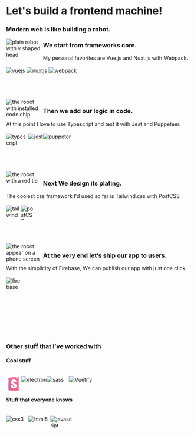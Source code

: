 <h1 align="left">Let's build a frontend machine!</h1>
<h3>Modern web is like building a robot.</h3>
<p>
 <img align="left" src="https://i.ibb.co/QFP2y8B/framework.png" alt="plain robot with v shaped head" width="100" />
 <h3 align="left">We start from frameworks core.</h3>
 My personal favorites are Vue.js and Nuxt.js with Webpack.
 <br />
 <br />
 <a href="https://vuejs.org/">
  <img src="https://devicons.github.io/devicon/devicon.git/icons/vuejs/vuejs-original-wordmark.svg" alt="vuejs" width="60" height="40" />
 </a>
 <a href="https://nuxtjs.org/">
  <img src="https://www.vectorlogo.zone/logos/nuxtjs/nuxtjs-icon.svg" alt="nuxtjs" width="60" height="40" />
 </a>
 <a href="https://webpack.js.org/">
  <img src="https://devicons.github.io/devicon/devicon.git/icons/webpack/webpack-original.svg" alt="webpack" width="60" height="40" />
 </a>
 <br />
 <br />
 <br />
 <br />
 <br />
 <img align="left" src="https://i.ibb.co/ZXdckT3/code.png" alt="the robot with installed code chip" width="100" />
 <h3 align="left">Then we add our logic in code.</h3>
 At this point I love to use Typescript and test it with Jest and Puppeteer.
 <br />
 <br />
 <a href="https://www.typescriptlang.org/">
  <img src="https://devicons.github.io/devicon/devicon.git/icons/typescript/typescript-original.svg" alt="typescript" width="60" height="40" align="left" />
 </a>
 <a href="https://jestjs.io/">
  <img src="https://www.vectorlogo.zone/logos/jestjsio/jestjsio-icon.svg" alt="jest" height="40"  align="left" />
 </a>
 <a href="https://pptr.dev/">
  <img src="https://user-images.githubusercontent.com/10379601/29446482-04f7036a-841f-11e7-9872-91d1fc2ea683.png" alt="puppeter" height="40"  align="left" />
 </a>
 <br />
 <br />
 <br />
 <br />
 <br />
 <br />
 <img align="left" src="https://i.ibb.co/5KsGkZb/style.png" alt="the robot with a red tie" width="100" />
 <h3 align="left">Next We design its plating.</h3>
 The coolest css framework I'd used so far is Tailwind.css with PostCSS
 <br />
 <br />
 <a href="https://tailwindcss.com/">
  <img src="https://www.vectorlogo.zone/logos/tailwindcss/tailwindcss-icon.svg" alt="tailwind" width="40" height="40" align="left" /></a>
 <a href="https://postcss.org/">
  <img src="https://www.vectorlogo.zone/logos/postcss/postcss-icon.svg" alt="postCSS" width="40" height="40" align="left" />
 </a>
 <br />
 <br />
 <br />
 <br />
 <br />
 <br />
 <img align="left" src="https://i.ibb.co/gPs8wnD/publish.png" alt="the robot appear on a phone screen" width="100" />
 <h3 align="left">At the very end let’s ship our app to users.</h3>
 With the simplicity of Firebase, We can publish our app with just one click.
 <br />
 <br />
 <a href="https://firebase.google.com/">
  <img src="https://www.vectorlogo.zone/logos/firebase/firebase-icon.svg" alt="firebase" width="40" height="40" align="left" />
 </a>
 <br />
 <br />
 <br />
 <br />
 <br />
 <br />
 <br />
 <br />
 <br />
 <h3>Other stuff that I’ve worked with</h3>
 <h4>Cool stuff</h4>
 <br />
 <a href="https://storybook.js.org/">
  <img src="https://raw.githubusercontent.com/github/explore/80688e429a7d4ef2fca1e82350fe8e3517d3494d/topics/storybook/storybook.png" alt="storybook" height="40" align="left" />
 </a>
 <a href="https://www.electronjs.org/">
  <img src="https://www.vectorlogo.zone/logos/electronjs/electronjs-icon.svg" alt="electron" height="40" align="left" />
 </a>
 <a href="https://sass-lang.com/">
  <img src="https://devicons.github.io/devicon/devicon.git/icons/sass/sass-original.svg" alt="sass" width="60" height="40" align="left" />
 </a>
 <a href="https://vuetifyjs.com/">
  <img src="https://camo.githubusercontent.com/41759602ad091b02adf7b4986b55b0a870471b98/68747470733a2f2f63646e2e767565746966796a732e636f6d2f696d616765732f6c6f676f732f6c6f676f2e737667" alt="Vuetify" height="40" align="left" />
 </a>
 <br />
 <br />
 <h4>Stuff that everyone knows</h4>
 <br />
 <a href="https://github.com/topics/css">
  <img src="https://devicons.github.io/devicon/devicon.git/icons/css3/css3-original-wordmark.svg" alt="css3" width="60" height="40" align="left" />
 </a>
 <a href="https://github.com/topics/html">
  <img src="https://devicons.github.io/devicon/devicon.git/icons/html5/html5-original-wordmark.svg" alt="html5" width="60" height="40" align="left" />
 </a>
 <a href="https://github.com/topics/javascript">
  <img src="https://devicons.github.io/devicon/devicon.git/icons/javascript/javascript-original.svg" alt="javascript" width="60" height="40" align="left" />
 </a>

</p>